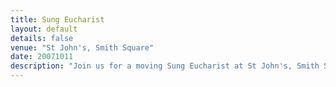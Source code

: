 ```yaml
---
title: Sung Eucharist
layout: default
details: false
venue: "St John's, Smith Square"
date: 20071011
description: "Join us for a moving Sung Eucharist at St John's, Smith Square, featuring beautiful choral music and a reflective liturgical celebration."
---
```

